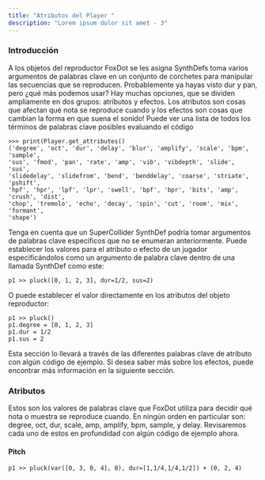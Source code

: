 ```yaml
---
title: "Atributos del Player "
description: "Lorem ipsum dolor sit amet - 3"
---
```


### Introducción

A los objetos del reproductor FoxDot se les asigna SynthDefs toma varios argumentos de palabras clave en un conjunto de corchetes para manipular las secuencias que se reproducen. Probablemente ya hayas visto dur y pan, pero ¿qué más podemos usar? Hay muchas opciones, que se dividen ampliamente en dos grupos: atributos y efectos. Los atributos son cosas que afectan qué nota se reproduce cuando y los efectos son cosas que cambian la forma en que suena el sonido! Puede ver una lista de todos los términos de palabras clave posibles evaluando el código

~~~
>>> print(Player.get_attributes()
('degree', 'oct', 'dur', 'delay', 'blur', 'amplify', 'scale', 'bpm', 'sample',
'sus', 'fmod', 'pan', 'rate', 'amp', 'vib', 'vibdepth', 'slide', 'sus',
'slidedelay', 'slidefrom', 'bend', 'benddelay', 'coarse', 'striate', 'pshift',
'hpf', 'hpr', 'lpf', 'lpr', 'swell', 'bpf', 'bpr', 'bits', 'amp', 'crush', 'dist',
'chop', 'tremolo', 'echo', 'decay', 'spin', 'cut', 'room', 'mix', 'formant',
'shape')
~~~

Tenga en cuenta que un SuperCollider SynthDef podría tomar argumentos de palabras clave específicos que no se enumeran anteriormente. Puede establecer los valores para el atributo o efecto de un jugador especificándolos como un argumento de palabra clave dentro de una llamada SynthDef como este:


~~~
p1 >> pluck([0, 1, 2, 3], dur=1/2, sus=2)
~~~

O puede establecer el valor directamente en los atributos del objeto reproductor:

~~~
p1 >> pluck()
p1.degree = [0, 1, 2, 3]
p1.dur = 1/2
p1.sus = 2
~~~

Esta sección lo llevará a través de las diferentes palabras clave de atributo con algún código de ejemplo. Si desea saber más sobre los efectos, puede encontrar más información en la siguiente sección.


### Atributos

Estos son los valores de palabras clave que FoxDot utiliza para decidir qué nota o muestra se reproduce cuando. En ningún orden en particular son: degree, oct, dur, scale, amp, amplify, bpm, sample, y delay. Revisaremos cada uno de estos en profundidad con algún código de ejemplo ahora.

#### Pitch 

~~~
p1 >> pluck(var([0, 3, 0, 4], 8), dur=[1,1/4,1/4,1/2]) + (0, 2, 4)

~~~
